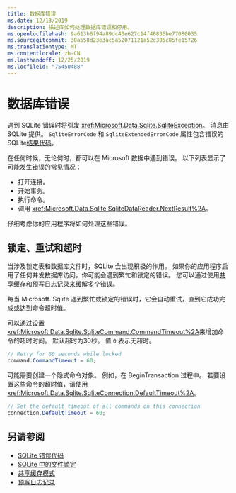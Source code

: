 ```yaml
---
title: 数据库错误
ms.date: 12/13/2019
description: 描述库如何处理数据库错误和停用。
ms.openlocfilehash: 9a613b6f94a89dc40e627c14f46836be77080035
ms.sourcegitcommit: 30a558d23e3ac5a52071121a52c305c85fe15726
ms.translationtype: MT
ms.contentlocale: zh-CN
ms.lasthandoff: 12/25/2019
ms.locfileid: "75450488"
---
```

# <a name="database-errors"></a>数据库错误

遇到 SQLite 错误时将引发 <xref:Microsoft.Data.Sqlite.SqliteException>。 消息由 SQLite 提供。 `SqliteErrorCode` 和 `SqliteExtendedErrorCode` 属性包含错误的 SQLite[结果代码](https://www.sqlite.org/rescode.html)。

在任何时候，无论何时，都可以在 Microsoft 数据中遇到错误。 以下列表显示了可能发生错误的常见情况：

* 打开连接。
* 开始事务。
* 执行命令。
* 调用 <xref:Microsoft.Data.Sqlite.SqliteDataReader.NextResult%2A>。

仔细考虑你的应用程序将如何处理这些错误。

## <a name="locking-retries-and-timeouts"></a>锁定、重试和超时

当涉及锁定表和数据库文件时，SQLite 会出现积极的作用。 如果你的应用程序启用了任何并发数据库访问，你可能会遇到繁忙和锁定的错误。 您可以通过使用[共享缓存](connection-strings.md#cache)和[预写日志记录](async.md)来缓解多个错误。

每当 Microsoft. Sqlite 遇到繁忙或锁定的错误时，它会自动重试，直到它成功完成或达到命令超时值。

可以通过设置 <xref:Microsoft.Data.Sqlite.SqliteCommand.CommandTimeout%2A>来增加命令的超时时间。 默认超时为30秒。 值 `0` 表示无超时。

```csharp
// Retry for 60 seconds while locked
command.CommandTimeout = 60;
```

可能需要创建一个隐式命令对象。 例如，在 BeginTransaction 过程中。 若要设置这些命令的超时值，请使用 <xref:Microsoft.Data.Sqlite.SqliteConnection.DefaultTimeout%2A>。

```csharp
// Set the default timeout of all commands on this connection
connection.DefaultTimeout = 60;
```

## <a name="see-also"></a>另请参阅

* [SQLite 错误代码](https://www.sqlite.org/rescode.html)
* [SQLite 中的文件锁定](https://www.sqlite.org/lockingv3.html)
* [共享缓存模式](https://www.sqlite.org/sharedcache.html)
* [预写日志记录](https://www.sqlite.org/wal.html)
